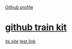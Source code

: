 [Github profile](https://github.com/)
# [github train kit](https://github.com/github/training-kit.git)
[its site](https://github.com/github/training-kit)
[test link](https://github.com/github/training-kit/blob/5f21fb0159269cc107d44ab2bf53958eeda619f3/resources/learning-path/index.html#L32)
